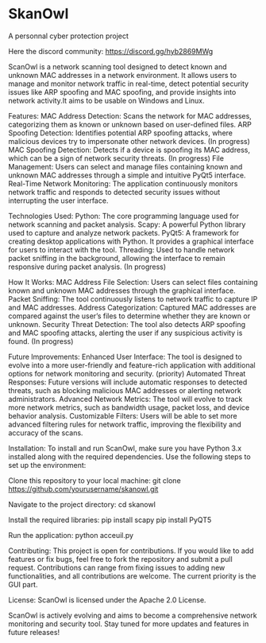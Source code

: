 # SkanOwl
A personnal cyber protection project

Here the discord community: https://discord.gg/hyb2869MWg

ScanOwl is a network scanning tool designed to detect known and unknown MAC addresses in a network environment. It allows users to manage and monitor network traffic in real-time, detect potential security issues like ARP spoofing and MAC spoofing, and provide insights into network activity.It aims to be usable on Windows and Linux. 

Features:
MAC Address Detection: Scans the network for MAC addresses, categorizing them as known or unknown based on user-defined files.
ARP Spoofing Detection: Identifies potential ARP spoofing attacks, where malicious devices try to impersonate other network devices. (In progress)
MAC Spoofing Detection: Detects if a device is spoofing its MAC address, which can be a sign of network security threats. (In progress)
File Management: Users can select and manage files containing known and unknown MAC addresses through a simple and intuitive PyQt5 interface. 
Real-Time Network Monitoring: The application continuously monitors network traffic and responds to detected security issues without interrupting the user interface.


Technologies Used:
Python: The core programming language used for network scanning and packet analysis.
Scapy: A powerful Python library used to capture and analyze network packets.
PyQt5: A framework for creating desktop applications with Python. It provides a graphical interface for users to interact with the tool.
Threading: Used to handle network packet sniffing in the background, allowing the interface to remain responsive during packet analysis. (In progress)


How It Works:
MAC Address File Selection: Users can select files containing known and unknown MAC addresses through the graphical interface.
Packet Sniffing: The tool continuously listens to network traffic to capture IP and MAC addresses.
Address Categorization: Captured MAC addresses are compared against the user’s files to determine whether they are known or unknown.
Security Threat Detection: The tool also detects ARP spoofing and MAC spoofing attacks, alerting the user if any suspicious activity is found. (In progress)


Future Improvements:
Enhanced User Interface: The tool is designed to evolve into a more user-friendly and feature-rich application with additional options for network monitoring and security. (priority)
Automated Threat Responses: Future versions will include automatic responses to detected threats, such as blocking malicious MAC addresses or alerting network administrators.
Advanced Network Metrics: The tool will evolve to track more network metrics, such as bandwidth usage, packet loss, and device behavior analysis.
Customizable Filters: Users will be able to set more advanced filtering rules for network traffic, improving the flexibility and accuracy of the scans.


Installation:
To install and run ScanOwl, make sure you have Python 3.x installed along with the required dependencies. Use the following steps to set up the environment:

Clone this repository to your local machine:
git clone https://github.com/yourusername/skanowl.git

Navigate to the project directory:
cd skanowl

Install the required libraries:
pip install scapy
pip install PyQT5


Run the application:
python acceuil.py

Contributing:
This project is open for contributions. If you would like to add features or fix bugs, feel free to fork the repository and submit a pull request.
Contributions can range from fixing issues to adding new functionalities, and all contributions are welcome.
The current priority is the GUI part.

License:
ScanOwl is licensed under the Apache 2.0 License.

ScanOwl is actively evolving and aims to become a comprehensive network monitoring and security tool. Stay tuned for more updates and features in future releases!
